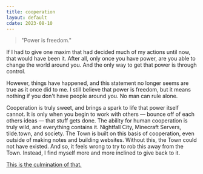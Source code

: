 ```yaml
---
title: cooperation
layout: default
cdate: 2023-08-10
---
```


> "Power is freedom."

If I had to give one maxim that had decided much of my actions until now, that would have been it. After all, only once you have power, are you able to change the world around you. And the only way to get that power is through control.

However, things have happened, and this statement no longer seems are true as it once did to me. I still believe that power is freedom, but it means nothing if you don't have people around you. No man can rule alone.

Cooperation is truly sweet, and brings a spark to life that power itself cannot. It is only when you begin to work with others — bounce off of each others ideas — that stuff gets done. The ability for human cooperation is truly wild, and everything contains it. Nightfall City, Minecraft Servers, tilde.town, and society. The Town is built on this basis of cooperation, even outside of making notes and building websites. Without this, the Town could not have existed. And so, it feels wrong to try to rob this away from the Town. Instead, I find myself more and more inclined to give back to it.

[This is the culmination of that.](town-election-4)
